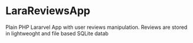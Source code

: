 # LaraReviewsApp
Plain PHP Lararvel App with user reviews manipulation. Reviews are stored in lightweoght and file based SQLite datab
